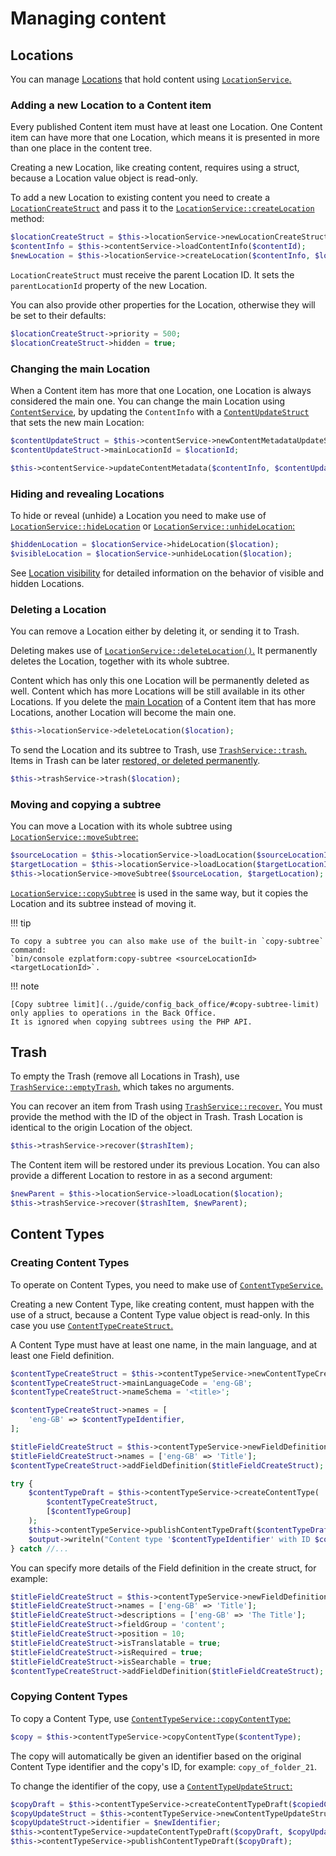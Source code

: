 # Managing content

## Locations

You can manage [Locations](../guide/content_management.md#locations) that hold content
using [`LocationService`.](https://github.com/ezsystems/ezplatform-kernel/blob/v1.0.0/eZ/Publish/API/Repository/LocationService.php)

### Adding a new Location to a Content item

Every published Content item must have at least one Location.
One Content item can have more that one Location, which means it is presented in more than one place
in the content tree.

Creating a new Location, like creating content, requires using a struct,
because a Location value object is read-only.

To add a new Location to existing content you need to create
a [`LocationCreateStruct`](https://github.com/ezsystems/ezplatform-kernel/blob/v1.0.0/eZ/Publish/API/Repository/Values/Content/LocationCreateStruct.php)
and pass it to the [`LocationService::createLocation`](https://github.com/ezsystems/ezplatform-kernel/blob/v1.0.0/eZ/Publish/API/Repository/LocationService.php#L141) method:

``` php
$locationCreateStruct = $this->locationService->newLocationCreateStruct($parentLocationId);
$contentInfo = $this->contentService->loadContentInfo($contentId);
$newLocation = $this->locationService->createLocation($contentInfo, $locationCreateStruct);
```

`LocationCreateStruct` must receive the parent Location ID.
It sets the `parentLocationId` property of the new Location.

You can also provide other properties for the Location, otherwise they will be set to their defaults:

``` php
$locationCreateStruct->priority = 500;
$locationCreateStruct->hidden = true;
```

### Changing the main Location

When a Content item has more that one Location, one Location is always considered the main one.
You can change the main Location using [`ContentService`](https://github.com/ezsystems/ezplatform-kernel/blob/v1.0.0/eZ/Publish/API/Repository/ContentService.php),
by updating the `ContentInfo` with a [`ContentUpdateStruct`](https://github.com/ezsystems/ezplatform-kernel/blob/v1.0.0/eZ/Publish/API/Repository/Values/Content/ContentUpdateStruct.php)
that sets the new main Location:

``` php
$contentUpdateStruct = $this->contentService->newContentMetadataUpdateStruct();
$contentUpdateStruct->mainLocationId = $locationId;

$this->contentService->updateContentMetadata($contentInfo, $contentUpdateStruct);
```

### Hiding and revealing Locations

To hide or reveal (unhide) a Location you need to make use of
[`LocationService::hideLocation`](https://github.com/ezsystems/ezplatform-kernel/blob/v1.0.0/eZ/Publish/API/Repository/LocationService.php#L175)
or [`LocationService::unhideLocation`:](https://github.com/ezsystems/ezplatform-kernel/blob/v1.0.0/eZ/Publish/API/Repository/LocationService.php#L189)

``` php
$hiddenLocation = $locationService->hideLocation($location);
$visibleLocation = $locationService->unhideLocation($location);
```

See [Location visibility](../guide/content_management/#location-visibility) for detailed information
on the behavior of visible and hidden Locations.

### Deleting a Location

You can remove a Location either by deleting it, or sending it to Trash.

Deleting makes use of [`LocationService::deleteLocation()`.](https://github.com/ezsystems/ezplatform-kernel/blob/v1.0.0/eZ/Publish/API/Repository/LocationService.php#L213)
It permanently deletes the Location, together with its whole subtree.

Content which has only this one Location will be permanently deleted as well.
Content which has more Locations will be still available in its other Locations.
If you delete the [main Location](#changing-the-main-location) of a Content item that has more Locations,
another Location will become the main one.

``` php
$this->locationService->deleteLocation($location);
```

To send the Location and its subtree to Trash,
use [`TrashService::trash`.](https://github.com/ezsystems/ezplatform-kernel/blob/v1.0.0/eZ/Publish/API/Repository/TrashService.php#L46)
Items in Trash can be later [restored, or deleted permanently](#trash).

``` php
$this->trashService->trash($location);
```

### Moving and copying a subtree

You can move a Location with its whole subtree using [`LocationService::moveSubtree`:](https://github.com/ezsystems/ezplatform-kernel/blob/v1.0.0/eZ/Publish/API/Repository/LocationService.php#L204)

``` php
$sourceLocation = $this->locationService->loadLocation($sourceLocationId);
$targetLocation = $this->locationService->loadLocation($targetLocationId);
$this->locationService->moveSubtree($sourceLocation, $targetLocation);
```

[`LocationService::copySubtree`](https://github.com/ezsystems/ezplatform-kernel/blob/v1.0.0/eZ/Publish/API/Repository/LocationService.php#L38) is used in the same way,
but it copies the Location and its subtree instead of moving it.

!!! tip

    To copy a subtree you can also make use of the built-in `copy-subtree` command:
    `bin/console ezplatform:copy-subtree <sourceLocationId> <targetLocationId>`.

!!! note

    [Copy subtree limit](../guide/config_back_office/#copy-subtree-limit) only applies to operations in the Back Office.
    It is ignored when copying subtrees using the PHP API.

## Trash

To empty the Trash (remove all Locations in Trash), use [`TrashService::emptyTrash`,](https://github.com/ezsystems/ezplatform-kernel/blob/v1.0.0/eZ/Publish/API/Repository/TrashService.php#L72)
which takes no arguments.

You can recover an item from Trash using [`TrashService::recover`.](https://github.com/ezsystems/ezplatform-kernel/blob/v1.0.0/eZ/Publish/API/Repository/TrashService.php#L60)
You must provide the method with the ID of the object in Trash.
Trash Location is identical to the origin Location of the object.

``` php
$this->trashService->recover($trashItem);
```

The Content item will be restored under its previous Location.
You can also provide a different Location to restore in as a second argument:

``` php
$newParent = $this->locationService->loadLocation($location);
$this->trashService->recover($trashItem, $newParent);
```

## Content Types

### Creating Content Types

To operate on Content Types, you need to make use of [`ContentTypeService`.](https://github.com/ezsystems/ezplatform-kernel/blob/v1.0.0/eZ/Publish/API/Repository/ContentTypeService.php)

Creating a new Content Type, like creating content, must happen with the use of a struct, because a Content Type value object is read-only.
In this case you use [`ContentTypeCreateStruct`.](https://github.com/ezsystems/ezplatform-kernel/blob/v1.0.0/eZ/Publish/API/Repository/Values/ContentType/ContentTypeCreateStruct.php)

A Content Type must have at least one name, in the main language, and at least one Field definition.

``` php
$contentTypeCreateStruct = $this->contentTypeService->newContentTypeCreateStruct($contentTypeIdentifier);
$contentTypeCreateStruct->mainLanguageCode = 'eng-GB';
$contentTypeCreateStruct->nameSchema = '<title>';

$contentTypeCreateStruct->names = [
    'eng-GB' => $contentTypeIdentifier,
];

$titleFieldCreateStruct = $this->contentTypeService->newFieldDefinitionCreateStruct('title', 'ezstring');
$titleFieldCreateStruct->names = ['eng-GB' => 'Title'];
$contentTypeCreateStruct->addFieldDefinition($titleFieldCreateStruct);

try {
    $contentTypeDraft = $this->contentTypeService->createContentType(
        $contentTypeCreateStruct,
        [$contentTypeGroup]
    );
    $this->contentTypeService->publishContentTypeDraft($contentTypeDraft);
    $output->writeln("Content type '$contentTypeIdentifier' with ID $contentTypeDraft->id created");
} catch //...
```

You can specify more details of the Field definition in the create struct, for example:

``` php
$titleFieldCreateStruct = $this->contentTypeService->newFieldDefinitionCreateStruct('title', 'ezstring');
$titleFieldCreateStruct->names = ['eng-GB' => 'Title'];
$titleFieldCreateStruct->descriptions = ['eng-GB' => 'The Title'];
$titleFieldCreateStruct->fieldGroup = 'content';
$titleFieldCreateStruct->position = 10;
$titleFieldCreateStruct->isTranslatable = true;
$titleFieldCreateStruct->isRequired = true;
$titleFieldCreateStruct->isSearchable = true;
$contentTypeCreateStruct->addFieldDefinition($titleFieldCreateStruct);
```

### Copying Content Types

To copy a Content Type, use [`ContentTypeService::copyContentType`:](https://github.com/ezsystems/ezplatform-kernel/blob/v1.0.0/eZ/Publish/API/Repository/ContentTypeService.php#L244)

``` php
$copy = $this->contentTypeService->copyContentType($contentType);
```

The copy will automatically be given an identifier based on the original Content Type identifier
and the copy's ID, for example: `copy_of_folder_21`.

To change the identifier of the copy, use a [`ContentTypeUpdateStruct`:](https://github.com/ezsystems/ezplatform-kernel/blob/v1.0.0/eZ/Publish/API/Repository/Values/ContentType/ContentTypeUpdateStruct.php)

``` php
$copyDraft = $this->contentTypeService->createContentTypeDraft($copiedContentType);
$copyUpdateStruct = $this->contentTypeService->newContentTypeUpdateStruct();
$copyUpdateStruct->identifier = $newIdentifier;
$this->contentTypeService->updateContentTypeDraft($copyDraft, $copyUpdateStruct);
$this->contentTypeService->publishContentTypeDraft($copyDraft);
```
